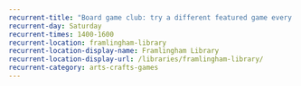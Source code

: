 ```yaml
---
recurrent-title: "Board game club: try a different featured game every week!"
recurrent-day: Saturday
recurrent-times: 1400-1600
recurrent-location: framlingham-library
recurrent-location-display-name: Framlingham Library
recurrent-location-display-url: /libraries/framlingham-library/
recurrent-category: arts-crafts-games
---
```

